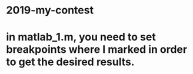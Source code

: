 # 2019-my-contest
# in matlab_1.m, you need to set breakpoints where I marked in order to get the desired results.
